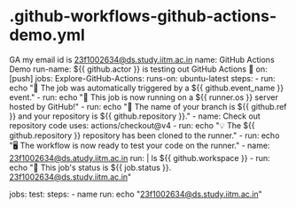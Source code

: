 # .github-workflows-github-actions-demo.yml
GA
my email id is 23f1002634@ds.study.iitm.ac.in
name: GitHub Actions Demo
run-name: ${{ github.actor }} is testing out GitHub Actions 🚀
on: [push]
jobs:
  Explore-GitHub-Actions:
    runs-on: ubuntu-latest
    steps:
      - run: echo "🎉 The job was automatically triggered by a ${{ github.event_name }} event."
      - run: echo "🐧 This job is now running on a ${{ runner.os }} server hosted by GitHub!"
      - run: echo "🔎 The name of your branch is ${{ github.ref }} and your repository is ${{ github.repository }}."
      - name: Check out repository code
        uses: actions/checkout@v4
      - run: echo "💡 The ${{ github.repository }} repository has been cloned to the runner."
      - run: echo "🖥️ The workflow is now ready to test your code on the runner."
      - name: 23f1002634@ds.atudy.iitm.ac.in
        run: |
          ls ${{ github.workspace }}
      - run: echo "🍏 This job's status is ${{ job.status }}. 23f1002634@ds.study.iitm.ac.in"

jobs:
  test:
    steps:
      - name
        run: echo "23f1002634@ds.study.iitm.ac.in"
    

